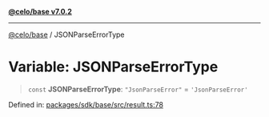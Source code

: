 [**@celo/base v7.0.2**](../README.md)

***

[@celo/base](../README.md) / JSONParseErrorType

# Variable: JSONParseErrorType

> `const` **JSONParseErrorType**: `"JsonParseError"` = `'JsonParseError'`

Defined in: [packages/sdk/base/src/result.ts:78](https://github.com/celo-org/developer-tooling/blob/master/packages/sdk/base/src/result.ts#L78)
